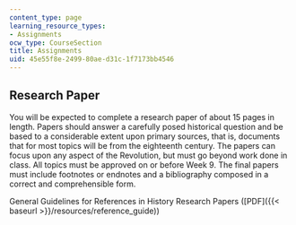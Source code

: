 ```yaml
---
content_type: page
learning_resource_types:
- Assignments
ocw_type: CourseSection
title: Assignments
uid: 45e55f8e-2499-80ae-d31c-1f7173bb4546
---
```


Research Paper
--------------

You will be expected to complete a research paper of about 15 pages in length. Papers should answer a carefully posed historical question and be based to a considerable extent upon primary sources, that is, documents that for most topics will be from the eighteenth century. The papers can focus upon any aspect of the Revolution, but must go beyond work done in class. All topics must be approved on or before Week 9. The final papers must include footnotes or endnotes and a bibliography composed in a correct and comprehensible form.

General Guidelines for References in History Research Papers ([PDF]({{< baseurl >}}/resources/reference_guide))